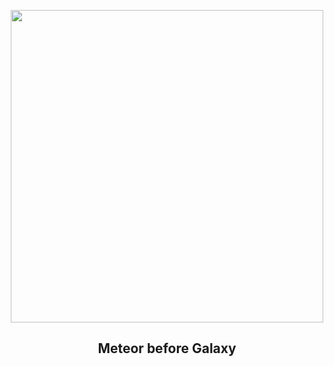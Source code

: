 
<p align="center"><img src="https://apod.nasa.gov/apod/image/2508/MeteorM31_hemmerich_960.jpg" width="500" height="500"></p>
<h2 align="center"> Meteor before Galaxy </h2>
